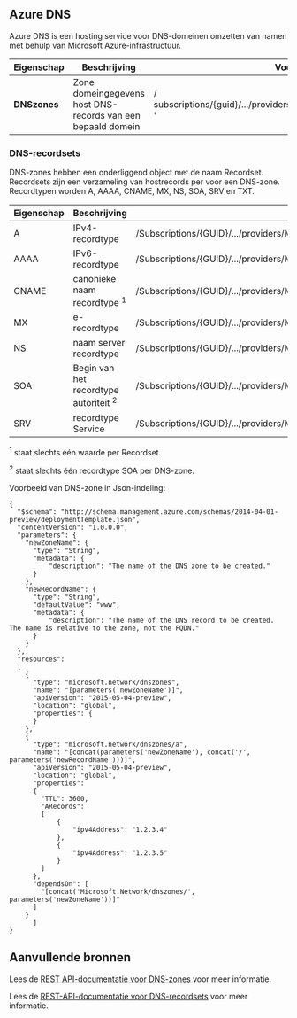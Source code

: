 ## <a name="azure-dns"></a>Azure DNS
Azure DNS is een hosting service voor DNS-domeinen omzetten van namen met behulp van Microsoft Azure-infrastructuur.

| Eigenschap | Beschrijving | Voorbeeldwaarde |
| --- | --- | --- |
| **DNSzones** |Zone domeingegevens host DNS-records van een bepaald domein |/ subscriptions/{guid}/.../providers/Microsoft.Network/dnszones/contoso.com ' |

### <a name="dns-record-sets"></a>DNS-recordsets
DNS-zones hebben een onderliggend object met de naam Recordset. Recordsets zijn een verzameling van hostrecords per voor een DNS-zone. Recordtypen worden A, AAAA, CNAME, MX, NS, SOA, SRV en TXT.

| Eigenschap | Beschrijving | Voorbeeldwaarde |
| --- | --- | --- |
| A |IPv4-recordtype |/Subscriptions/{GUID}/.../providers/Microsoft.Network/dnszones/contoso.com/A/www |
| AAAA |IPv6-recordtype |/Subscriptions/{GUID}/.../providers/Microsoft.Network/dnszones/contoso.com/AAAA/hostrecord |
| CNAME |canonieke naam recordtype <sup>1</sup> |/Subscriptions/{GUID}/.../providers/Microsoft.Network/dnszones/contoso.com/CNAME/www |
| MX |e-recordtype |/Subscriptions/{GUID}/.../providers/Microsoft.Network/dnszones/contoso.com/MX/mail |
| NS |naam server recordtype |/Subscriptions/{GUID}/.../providers/Microsoft.Network/dnszones/contoso.com/NS/ |
| SOA |Begin van het recordtype autoriteit <sup>2</sup> |/Subscriptions/{GUID}/.../providers/Microsoft.Network/dnszones/contoso.com/SOA |
| SRV |recordtype Service |/Subscriptions/{GUID}/.../providers/Microsoft.Network/dnszones/contoso.com/SRV |

<sup>1</sup> staat slechts één waarde per Recordset.

<sup>2</sup> staat slechts één recordtype SOA per DNS-zone. 

Voorbeeld van DNS-zone in Json-indeling:

    {
      "$schema": "http://schema.management.azure.com/schemas/2014-04-01-preview/deploymentTemplate.json",
      "contentVersion": "1.0.0.0",
      "parameters": {
        "newZoneName": {
          "type": "String",
          "metadata": {
              "description": "The name of the DNS zone to be created."
          }
        },
        "newRecordName": {
          "type": "String",
          "defaultValue": "www",
          "metadata": {
              "description": "The name of the DNS record to be created.  The name is relative to the zone, not the FQDN."
          }
        }
      },
      "resources": 
      [
        {
          "type": "microsoft.network/dnszones",
          "name": "[parameters('newZoneName')]",
          "apiVersion": "2015-05-04-preview",
          "location": "global",
          "properties": {
          }
        },
        {
          "type": "microsoft.network/dnszones/a",
          "name": "[concat(parameters('newZoneName'), concat('/', parameters('newRecordName')))]",
          "apiVersion": "2015-05-04-preview",
          "location": "global",
          "properties": 
          {
            "TTL": 3600,
            "ARecords": 
            [
                {
                    "ipv4Address": "1.2.3.4"
                },
                {
                    "ipv4Address": "1.2.3.5"
                }
            ]
          },
          "dependsOn": [
            "[concat('Microsoft.Network/dnszones/', parameters('newZoneName'))]"
          ]
        }
          ]
    }

## <a name="additional-resources"></a>Aanvullende bronnen
Lees de [REST API-documentatie voor DNS-zones ](https://msdn.microsoft.com/library/azure/mt130626.aspx) voor meer informatie.

Lees de [REST-API-documentatie voor DNS-recordsets](https://msdn.microsoft.com/library/azure/mt130627.aspx) voor meer informatie.

